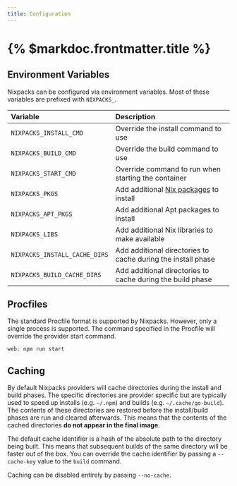 ```yaml
---
title: Configuration
---
```


# {% $markdoc.frontmatter.title %}

## Environment Variables

Nixpacks can be configured via environment variables. Most of these variables are prefixed with `NIXPACKS_`.

| Variable                      | Description                                                                                  |
| :---------------------------- | :------------------------------------------------------------------------------------------- |
| `NIXPACKS_INSTALL_CMD`        | Override the install command to use                                                          |
| `NIXPACKS_BUILD_CMD`          | Override the build command to use                                                            |
| `NIXPACKS_START_CMD`          | Override command to run when starting the container                                          |
| `NIXPACKS_PKGS`               | Add additional [Nix packages](https://search.nixos.org/packages?channel=unstable) to install |
| `NIXPACKS_APT_PKGS`           | Add additional Apt packages to install                                                       |
| `NIXPACKS_LIBS`               | Add additional Nix libraries to make available                                               |
| `NIXPACKS_INSTALL_CACHE_DIRS` | Add additional directories to cache during the install phase                                 |
| `NIXPACKS_BUILD_CACHE_DIRS`   | Add additional directories to cache during the build phase                                   |

## Procfiles

The standard Procfile format is supported by Nixpacks. However, only a single process is supported. The command specified in the Procfile will override the provider start command.

```
web: npm run start
```

## Caching

By default Nixpacks providers will cache directories during the install and build phases. The specific directories are provider specific but are typically used to speed up installs (e.g. `~/.npm`) and builds (e.g. `~/.cache/go-build`). The contents of these directories are restored before the install/build phases are run and cleared afterwards. This means that the contents of the cached directories **do not appear in the final image**.

The default cache identifier is a hash of the absolute path to the directory being built. This means that subsequent builds of the same directory will be faster out of the box. You can override the cache identifier by passing a `--cache-key` value to the `build` command.

Caching can be disabled entirely by passing `--no-cache`.
